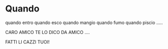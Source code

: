 # Quando

quando entro quando esco quando mangio quando fumo quando piscio .....

CARO AMICO TE LO DICO DA AMICO ....

FATTI LI CAZZI TUOI!
